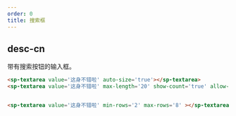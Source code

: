 ```yaml
---
order: 0
title: 搜索框
---
```


## desc-cn 
带有搜索按钮的输入框。

```html
<sp-textarea value='这身不错啦' auto-size='true'></sp-textarea>
<sp-textarea value='这身不错啦' max-length='20' show-count='true' allow-clear='true'></sp-textarea>


<sp-textarea value='这身不错啦' min-rows='2' max-rows='8' ></sp-textarea>



```


```jsx
```



<style>
    .sp-textarea {
        margin-top: 20px
    }
</style>